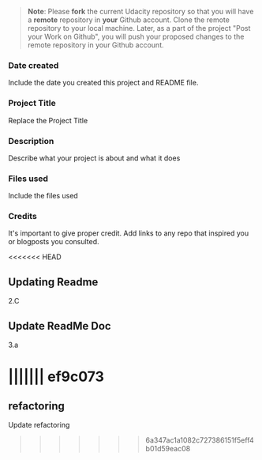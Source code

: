 >**Note**: Please **fork** the current Udacity repository so that you will have a **remote** repository in **your** Github account. Clone the remote repository to your local machine. Later, as a part of the project "Post your Work on Github", you will push your proposed changes to the remote repository in your Github account.

### Date created
Include the date you created this project and README file.

### Project Title
Replace the Project Title

### Description
Describe what your project is about and what it does

### Files used
Include the files used

### Credits
It's important to give proper credit. Add links to any repo that inspired you or blogposts you consulted.

<<<<<<< HEAD
## Updating Readme
2.C 

## Update ReadMe Doc
3.a 

||||||| ef9c073
=======
##  refactoring 
Update  refactoring 

>>>>>>> 6a347ac1a1082c727386151f5eff4b01d59eac08
